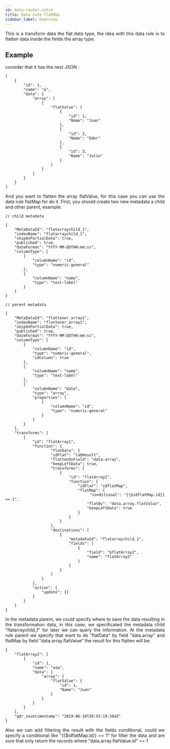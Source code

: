 ```yaml
---
id: data-router-intro
title: Data rule flatMao
sidebar_label: Overview
---
```


<div style="text-align: justify">
This is a transform data the flat data type, the idea with this data rule is to flatten data inside the fields the array type.

## Example

consider that it has the next JSON :

```
[
    {
        "id": 1,
        "name": "a",
        "data": {
            "array": [
                {
                    "flatValue": [
                        {
                            "id": 1,
                            "Name": "Juan"
                        },
                        {
                            "id": 2,
                            "Name": "Eder"
                        },
                        {
                            "id": 3,
                            "Name": "Julio"
                        }
                    ]
                }
            ]
        }
    }
]
```

And you want to flatten the array flatValue, for this case you can use the data rule flatMap for do it.
First, you should create two new metadata a child and other parent, example:

```
// child metadata

{
    "MetaDataId": "flatarraychild_1",
    "indexName": "flatarraychild_1",
    "skipOnPartialData": true,
    "published": true,
    "dateFormat": "YYYY-MM-DDTHH:mm:ss",
    "columnType": [
        {
            "columnName": "id",
            "type": "numeric-general"
        },
        {
            "columnName": "name",
            "type": "text-label"
        }
    ]
}

```

```
// parent metadata

{
    "MetaDataId": "flattener_array1",
    "indexName": "flattener_array1",
    "skipOnPartialData": true,
    "published": true,
    "dateFormat": "YYYY-MM-DDTHH:mm:ss",
    "columnType": [
        {
            "columnName": "id",
            "type": "numeric-general",
            "idColumn": true
        },
        {
            "columnName": "name",
            "type": "text-label"
        },
        {
            "columnName": "data",
            "type": "array",
            "properties": [
            	{
            		"columnName": "id",
                    "type": "numeric-general"
            	}
            ]
        }
    ],
    "transforms": [
        {
            "id": "flatArray1",
            "function": {
	                "flatData": {
                    "idFlat": "labResult",
                    "flattenOnField": "data.array",
                    "keepLeftData": true,
                    "transforms": [
                        {
                            "id": "flatArray2",
                            "function": {
                            	"idFlat": "idflatMap",
                                "flatMap": {
                                	"conditional": "{{$idflatMap.id}} == 1",
                                    "flatBy": "data.array.flatValue",
                                    "keepLeftData": true
                                }
                            }
                        }
                    ],
                    "destinations": [
                        {
                            "metadataId": "flatarraychild_1",
                            "fields": [
                                {
                                    "field": "$flatArray2",
                                    "name": "flatArray2"
                                }
                            ]
                        }
                    ]
                }
            },
            "action": {
                "update": {}
            }
        }
    ]
}

```

In the metadata parent, we could specify where to save the data resulting in the transformation data, in this case, we specificated the metadata child "flatarraychild_1" for later we can query the information.
At the metadata rule parent we specify that want to do "flatData" by field "data.array" and flatMap by field "data.array.flatValue" the result for this flatten will be:

```
{
    "flatArray2": [
        {
            "id": 1,
            "name": "aaa",
            "data": {
                "array": {
                    "flatValue": {
                        "id": 1,
                        "Name": "Juan"
                    }
                }
            }
        }
    ],
    "qdr_savetimestamp": "2019-06-10T20:55:19.584Z"
}

```

Also we can add filtering the result with the fields conditional, could we specify a conditional like "{{$idflatMap.id}} == 1" for filter the data and are sure that only return the records where "data.array.flatValue.id" == 1

</div>
